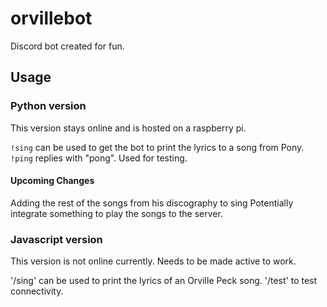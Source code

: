 # orvillebot

Discord bot created for fun. 

## Usage

### Python version

This version stays online and is hosted on a raspberry pi. 

`!sing` can be used to get the bot to print the lyrics to a song from Pony. 
`!ping` replies with "pong". Used for testing. 

#### Upcoming Changes
Adding the rest of the songs from his discography to sing
Potentially integrate something to play the songs to the server. 

### Javascript version

This version is not online currently. Needs to be made active to work. 

'/sing' can be used to print the lyrics of an Orville Peck song. 
'/test' to test connectivity. 
